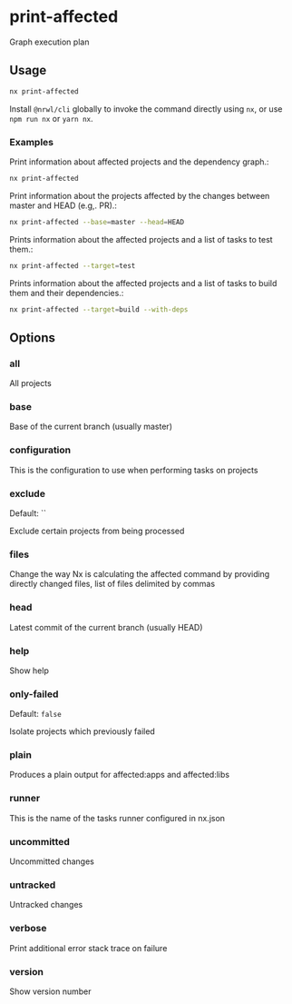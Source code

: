 # print-affected

Graph execution plan

## Usage

```bash
nx print-affected
```

Install `@nrwl/cli` globally to invoke the command directly using `nx`, or use `npm run nx` or `yarn nx`.

### Examples

Print information about affected projects and the dependency graph.:

```bash
nx print-affected
```

Print information about the projects affected by the changes between master and HEAD (e.g,. PR).:

```bash
nx print-affected --base=master --head=HEAD
```

Prints information about the affected projects and a list of tasks to test them.:

```bash
nx print-affected --target=test
```

Prints information about the affected projects and a list of tasks to build them and their dependencies.:

```bash
nx print-affected --target=build --with-deps
```

## Options

### all

All projects

### base

Base of the current branch (usually master)

### configuration

This is the configuration to use when performing tasks on projects

### exclude

Default: ``

Exclude certain projects from being processed

### files

Change the way Nx is calculating the affected command by providing directly changed files, list of files delimited by commas

### head

Latest commit of the current branch (usually HEAD)

### help

Show help

### only-failed

Default: `false`

Isolate projects which previously failed

### plain

Produces a plain output for affected:apps and affected:libs

### runner

This is the name of the tasks runner configured in nx.json

### uncommitted

Uncommitted changes

### untracked

Untracked changes

### verbose

Print additional error stack trace on failure

### version

Show version number
